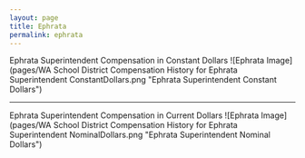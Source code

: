 ```yaml
---
layout: page
title: Ephrata
permalink: ephrata
---
```



Ephrata Superintendent Compensation in Constant Dollars
![Ephrata Image](pages/WA School District Compensation History for Ephrata Superintendent ConstantDollars.png "Ephrata Superintendent Constant Dollars")
___

Ephrata Superintendent Compensation in Current Dollars
![Ephrata Image](pages/WA School District Compensation History for Ephrata Superintendent NominalDollars.png "Ephrata Superintendent Nominal Dollars")